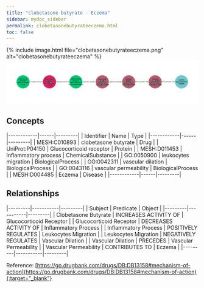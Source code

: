```yaml
---
title: "clobetasone butyrate - Eczema"
sidebar: mydoc_sidebar
permalink: clobetasonebutyrateeczema.html
toc: false 
---
```


{% include image.html file="clobetasonebutyrateeczema.png" alt="clobetasonebutyrateeczema" %}![Path Visualization](/images/clobetasonebutyrateeczema.png)

## Concepts

|------------|------|---------|
| Identifier | Name | Type    |
|------------|------|---------|
| MESH:C010893 | clobetasone butyrate | Drug |
| UniProt:P04150 | Glucocorticoid receptor | Protein |
| MESH:D011453 | Inflammatory process | ChemicalSubstance |
| GO:0050900 | leukocytes migration | BiologicalProcess |
| GO:0042311 | vascular dilation | BiologicalProcess |
| GO:0043116 | vascular permeability | BiologicalProcess |
| MESH:D004485 | Eczema | Disease |
|------------|------|---------|

## Relationships

|---------|-----------|---------|
| Subject | Predicate | Object  |
|---------|-----------|---------|
| Clobetasone Butyrate | INCREASES ACTIVITY OF | Glucocorticoid Receptor |
| Glucocorticoid Receptor | DECREASES ACTIVITY OF | Inflammatory Process |
| Inflammatory Process | POSITIVELY REGULATES | Leukocytes Migration |
| Leukocytes Migration | NEGATIVELY REGULATES | Vascular Dilation |
| Vascular Dilation | PRECEDES | Vascular Permeability |
| Vascular Permeability | CONTRIBUTES TO | Eczema |
|---------|-----------|---------|

Reference: [https://go.drugbank.com/drugs/DB:DB13158#mechanism-of-action](https://go.drugbank.com/drugs/DB:DB13158#mechanism-of-action){:target="_blank"}